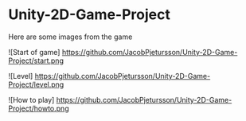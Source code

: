 # Unity-2D-Game-Project

Here are some images from the game

![Start of game]
https://github.com/JacobPjetursson/Unity-2D-Game-Project/start.png


![Level]
https://github.com/JacobPjetursson/Unity-2D-Game-Project/level.png


![How to play]
https://github.com/JacobPjetursson/Unity-2D-Game-Project/howto.png
